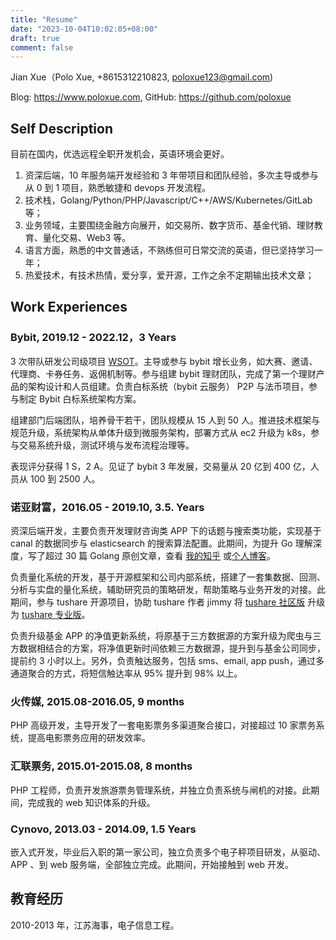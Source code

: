 ```yaml
---
title: "Resume"
date: "2023-10-04T10:02:05+08:00"
draft: true
comment: false
---
```


Jian Xue（Polo Xue, +8615312210823, poloxue123@gmail.com)

Blog: https://www.poloxue.com, GitHub: https://github.com/poloxue

## Self Description

目前在国内，优选远程全职开发机会，英语环境会更好。

1. 资深后端，10 年服务端开发经验和 3 年带项目和团队经验，多次主导或参与从 0 到 1 项目，熟悉敏捷和 devops 开发流程。
2. 技术栈，Golang/Python/PHP/Javascript/C++/AWS/Kubernetes/GitLab 等；
3. 业务领域，主要围绕金融方向展开，如交易所、数字货币、基金代销、理财教育、量化交易、Web3 等。
4. 语言方面，熟悉的中文普通话，不熟练但可日常交流的英语，但已坚持学习一年；
5. 热爱技术，有技术热情，爱分享，爱开源，工作之余不定期输出技术文章；

## Work Experiences

### Bybit, 2019.12 - 2022.12，3 Years

3 次带队研发公司级项目 [WSOT](https://www.bybit.com/wsot2022)。主导或参与 bybit 增长业务，如大赛、邀请、代理商、卡券任务、返佣机制等。参与组建 bybit 理财团队，完成了第一个理财产品的架构设计和人员组建。负责白标系统（bybit 云服务） P2P 与法币项目，参与制定 Bybit 白标系统架构方案。

组建部门后端团队，培养骨干若干，团队规模从 15 人到 50 人。推进技术框架与规范升级，系统架构从单体升级到微服务架构，部署方式从 ec2 升级为 k8s，参与交易系统升级，测试环境与发布流程治理等。

表现评分获得 1 S，2 A。见证了 bybit 3 年发展，交易量从 20 亿到 400 亿，人员从 100 到 2500 人。

### 诺亚财富，2016.05 - 2019.10, 3.5. Years

资深后端开发，主要负责开发理财咨询类 APP 下的话题与搜索类功能，实现基于 canal 的数据同步与 elasticsearch 的搜索算法配置。此期间，为提升 Go 理解深度，写了超过 30 篇 Golang 原创文章，查看 [我的知乎](https://www.zhihu.com/people/xue-jian-27) 或[个人博客](https://www.poloxue.com)。

负责量化系统的开发，基于开源框架和公司内部系统，搭建了一套集数据、回测、分析与实盘的量化系统，辅助研究员的策略研发，帮助策略与业务开发的对接。此期间，参与 tushare 开源项目，协助 tushare 作者 jimmy 将 [tushare 社区版](http://tushare.org) 升级为 [tushare 专业版](https://tushare.pro)。

负责升级基金 APP 的净值更新系统，将原基于三方数据源的方案升级为爬虫与三方数据相结合的方案，将净值更新时间依赖三方数据源，提升到与基金公司同步，提前约 3 小时以上。另外，负责触达服务，包括 sms、email, app push，通过多通道聚合的方式，将短信触达率从 95% 提升到 98% 以上。

### 火传媒, 2015.08-2016.05, 9 months

PHP 高级开发，主导开发了一套电影票务多渠道聚合接口，对接超过 10 家票务系统，提高电影票务应用的研发效率。 

### 汇联票务, 2015.01-2015.08, 8 months

PHP 工程师，负责开发旅游票务管理系统，并独立负责系统与闸机的对接。此期间，完成我的 web 知识体系的升级。

### Cynovo, 2013.03 - 2014.09, 1.5 Years

嵌入式开发，毕业后入职的第一家公司，独立负责多个电子秤项目研发，从驱动、APP 、到 web 服务端，全部独立完成。此期间，开始接触到 web 开发。

## 教育经历

2010-2013 年，江苏海事，电子信息工程。


